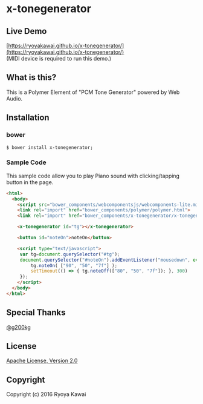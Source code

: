 # x-tonegenerator
## Live Demo
[https://ryoyakawai.github.io/x-tonegenerator/](https://ryoyakawai.github.io/x-tonegenerator/)  
(MIDI device is required to run this demo.)

## What is this?
This is a Polymer Element of "PCM Tone Generator" powered by Web Audio.

## Installation
### bower
```shell
$ bower install x-tonegenerator;
```
### Sample Code
This sample code allow you to play Piano sound with clicking/tapping button in the page.
```html
<html>
  <body>
    <script src="bower_components/webcomponentsjs/webcomponents-lite.min.js"></script>
    <link rel="import" href="bower_components/polymer/polymer.html">
    <link rel="import" href="bower_components/x-tonegenerator/x-tonegenerator.html" >

    <x-tonegenerator id="tg"></x-tonegenerator>

    <button id="noteOn">noteOn</button>

    <script type="text/javascript">
     var tg=document.querySelector("#tg");
     document.querySelector("#noteOn").addEventListener("mousedown", event => {
         tg.noteOn( ["90", "50", "7f"] );
         setTimeout(() => { tg.noteOff(["80", "50", "7f"]); }, 300)
     });
    </script>
  </body>
</html>
```


## Special Thanks
[@g200kg](https://twitter.com/g200kg)

## License
[Apache License, Version 2.0](http://www.apache.org/licenses/LICENSE-2.0)

## Copyright
Copyright (c) 2016 Ryoya Kawai
